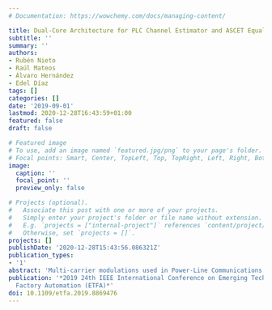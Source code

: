 ```yaml
---
# Documentation: https://wowchemy.com/docs/managing-content/

title: Dual-Core Architecture for PLC Channel Estimator and ASCET Equalizer in a FBMC Transmultiplexer
subtitle: ''
summary: ''
authors:
- Rubén Nieto
- Raúl Mateos
- Álvaro Hernández
- Edel Díaz
tags: []
categories: []
date: '2019-09-01'
lastmod: 2020-12-28T16:43:59+01:00
featured: false
draft: false

# Featured image
# To use, add an image named `featured.jpg/png` to your page's folder.
# Focal points: Smart, Center, TopLeft, Top, TopRight, Left, Right, BottomLeft, Bottom, BottomRight.
image:
  caption: ''
  focal_point: ''
  preview_only: false

# Projects (optional).
#   Associate this post with one or more of your projects.
#   Simply enter your project's folder or file name without extension.
#   E.g. `projects = ["internal-project"]` references `content/project/deep-learning/index.md`.
#   Otherwise, set `projects = []`.
projects: []
publishDate: '2020-12-28T15:43:56.086321Z'
publication_types:
- '1'
abstract: 'Multi-carrier modulations used in Power-Line Communications (PLC), such as Filter-Bank Multi-Carrier (FBMC), allow broadband links and improve communications through the PLC channel, at the expense of adding complexity to the system. Although they perform suitably in most cases, the main drawback is often the PLC channel, noisy and with significant interferences. To compensate these adverse effects introduced by the channel, the reception stage includes a channel estimator and an equalizer, which also implies a higher computational load and complexity of the system at this stage, becoming difficult to achieve feasible architectures for real-time implementations. This work proposes an efficient dual-core solution to carry out the channel estimation and calculation of ASCET coefficients in the ARM processor of the Zynq-7000 System-on-Chip (SoC), with the objective of studying the feasibility of reaching a hardware/software architecture for the implementation of an FBMC transmultiplexer with channel estimator and equalizer. Preliminary results shown here include the evaluation of the time consumed by each part of the algorithm, and present the acceleration obtained by the dual-core proposal, depending on the order of L-ASCET equalizer considered.'
publication: '*2019 24th IEEE International Conference on Emerging Technologies and
  Factory Automation (ETFA)*'
doi: 10.1109/etfa.2019.8869476
---
```

